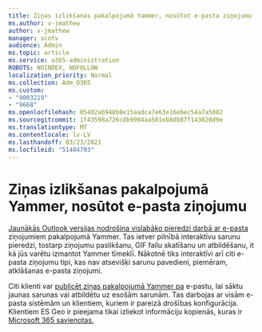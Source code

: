 ```yaml
---
title: Ziņas izlikšanas pakalpojumā Yammer, nosūtot e-pasta ziņojumu
ms.author: v-jmathew
author: v-jmathew
manager: scotv
audience: Admin
ms.topic: article
ms.service: o365-administration
ROBOTS: NOINDEX, NOFOLLOW
localization_priority: Normal
ms.collection: Adm_O365
ms.custom:
- "9003219"
- "9668"
ms.openlocfilehash: 05402a6948b8e15aadca7e63e16ebec54a7a5082
ms.sourcegitcommit: 1f43598a726cdb9904aa501eb8db87f143020d9e
ms.translationtype: MT
ms.contentlocale: lv-LV
ms.lasthandoff: 03/23/2021
ms.locfileid: "51404793"
---
```

# <a name="post-to-yammer-by-sending-an-email-message"></a>Ziņas izlikšanas pakalpojumā Yammer, nosūtot e-pasta ziņojumu

[Jaunākās Outlook versijas nodrošina vislabāko pieredzi darbā ar e-pasta](https://support.microsoft.com/office/work-with-yammer-from-outlook-fd695485-225b-410f-b24a-17f971b46b25) ziņojumiem pakalpojumā Yammer. Tas ietver pilnībā interaktīvu sarunu pieredzi, tostarp ziņojumu paslikšanu, GIF failu skatīšanu un atbildēšanu, it kā jūs varētu izmantot Yammer tīmeklī. Nākotnē tiks interaktīvi arī citi e-pasta ziņojumu tipi, kas nav atsevišķi sarunu pavedieni, piemēram, atklāšanas e-pasta ziņojumi.

Citi klienti var [publicēt ziņas pakalpojumā Yammer pa](https://support.microsoft.com/office/new-yammer-post-to-yammer-by-sending-an-email-message-830e6825-56f6-4169-a6b9-1b3ca0cdad4d) e-pastu, lai sāktu jaunas sarunas vai atbildētu uz esošām sarunām. Tas darbojas ar visām e-pasta sistēmām un klientiem, kuriem ir pareizā drošības konfigurācija. Klientiem ES Geo ir pieejama tikai izliekot informāciju kopienās, kuras ir [Microsoft 365 savienotas.](https://docs.microsoft.com/yammer/manage-yammer-groups/yammer-and-office-365-groups)

